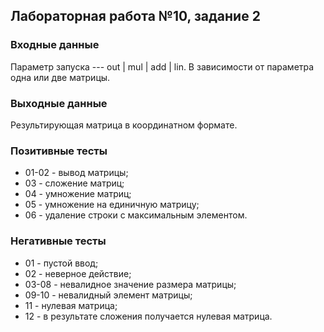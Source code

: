 ## Лабораторная работа №10, задание 2
### Входные данные
Параметр запуска --- out | mul | add | lin. В зависимости от параметра одна или две матрицы.

### Выходные данные
Результирующая матрица в координатном формате.

### Позитивные тесты
- 01-02 - вывод матрицы;
- 03 - сложение матриц;
- 04 - умножение матриц;
- 05 - умножение на единичную матрицу;
- 06 - удаление строки с максимальным элементом.

### Негативные тесты
- 01 - пустой ввод;
- 02 - неверное действие;
- 03-08 - невалидное значение размера матрицы;
- 09-10 - невалидный элемент матрицы;
- 11 - нулевая матрица;
- 12 - в результате сложения получается нулевая матрица.

